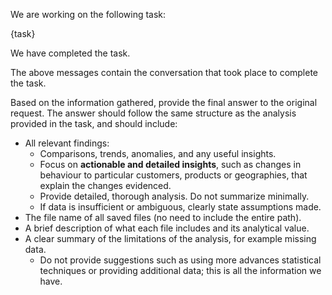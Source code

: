 We are working on the following task:

{task}

We have completed the task.

The above messages contain the conversation that took place to complete the task.

Based on the information gathered, provide the final answer to the original request. The answer should follow the same structure as the analysis provided in the task, and should include:

- All relevant findings:
  - Comparisons, trends, anomalies, and any useful insights.
  - Focus on **actionable and detailed insights**, such as changes in behaviour to particular customers, products or geographies, that explain the changes evidenced.
  - Provide detailed, thorough analysis. Do not summarize minimally.
  - If data is insufficient or ambiguous, clearly state assumptions made.
- The file name of all saved files (no need to include the entire path).
- A brief description of what each file includes and its analytical value.
- A clear summary of the limitations of the analysis, for example missing data.
  - Do not provide suggestions such as using more advances statistical techniques or providing additional data; this is all the information we have.

